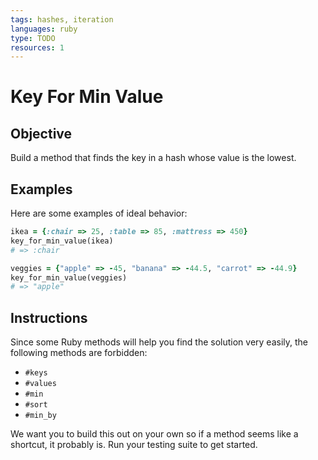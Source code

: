 ```yaml
---
tags: hashes, iteration
languages: ruby
type: TODO
resources: 1
---
```


# Key For Min Value

## Objective

Build a method that finds the key in a hash whose value is the lowest.

## Examples

Here are some examples of ideal behavior:

```ruby
ikea = {:chair => 25, :table => 85, :mattress => 450}
key_for_min_value(ikea)
# => :chair

veggies = {"apple" => -45, "banana" => -44.5, "carrot" => -44.9}
key_for_min_value(veggies)
# => "apple"
```

## Instructions

Since some Ruby methods will help you find the solution very easily, the following methods are forbidden:

* `#keys`
* `#values`
* `#min`
* `#sort`
* `#min_by`

We want you to build this out on your own so if a method seems like a shortcut, it probably is. Run your testing suite to get started.
